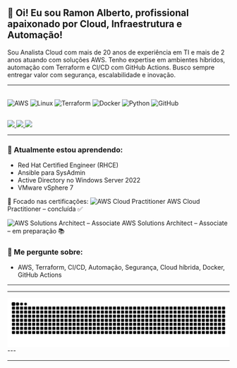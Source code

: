 ## 👋 Oi! Eu sou Ramon Alberto, profissional apaixonado por Cloud, Infraestrutura e Automação!

Sou Analista Cloud com mais de 20 anos de experiência em TI e mais de 2 anos atuando com soluções AWS. Tenho expertise em ambientes híbridos, automação com Terraform e CI/CD com GitHub Actions. Busco sempre entregar valor com segurança, escalabilidade e inovação.


---

<div style="display: inline_block"><br>
  <img align="center" alt="AWS" height="30" width="40" src="https://cdn.jsdelivr.net/gh/devicons/devicon/icons/amazonwebservices/amazonwebservices-original.svg" />
  <img align="center" alt="Linux" height="30" width="40" src="https://cdn.jsdelivr.net/gh/devicons/devicon/icons/linux/linux-original.svg" />
  <img align="center" alt="Terraform" height="30" width="40" src="https://cdn.jsdelivr.net/gh/devicons/devicon/icons/terraform/terraform-original.svg" />
  <img align="center" alt="Docker" height="30" width="40" src="https://cdn.jsdelivr.net/gh/devicons/devicon/icons/docker/docker-original.svg" />
  <img align="center" alt="Python" height="30" width="40" src="https://cdn.jsdelivr.net/gh/devicons/devicon/icons/python/python-original.svg" />
  <img align="center" alt="GitHub" height="30" width="40" src="https://cdn.jsdelivr.net/gh/devicons/devicon/icons/github/github-original.svg" />
</div>

##

<div> 
  <a href="https://www.linkedin.com/in/ramon-cloud2/" target="_blank">
    <img src="https://img.shields.io/badge/-LinkedIn-%230077B5?style=for-the-badge&logo=linkedin&logoColor=white">
  </a>
  <a href="mailto:ramoneletro@gmail.com" target="_blank">
    <img src="https://img.shields.io/badge/-Gmail-%23333?style=for-the-badge&logo=gmail&logoColor=white">
  </a>
  <a href="https://github.com/ramon-cloud2" target="_blank">
    <img src="https://img.shields.io/badge/-GitHub-%23121011?style=for-the-badge&logo=github&logoColor=white">
  </a>
</div>

---

### 🌱 Atualmente estou aprendendo:
- Red Hat Certified Engineer (RHCE)
- Ansible para SysAdmin
- Active Directory no Windows Server 2022
- VMware vSphere 7

🎯 Focado nas certificações:
<img src="https://d1.awsstatic.com/training-and-certification/Certification%20Badges/AWS-Certified-Cloud-Practitioner_512x512.b7037c7fbd.png" alt="AWS Cloud Practitioner" width="40"/>
AWS Cloud Practitioner – concluída ✅

<img src="https://d1.awsstatic.com/training-and-certification/Certification%20Badges/AWS-Certified-Solutions-Architect-Associate_512x512.4b903b8c578b8aa88e52e4a2ef9c9e31b4efc4c5.png" alt="AWS Solutions Architect – Associate" width="40"/>
AWS Solutions Architect – Associate – em preparação 📚

### 💬 Me pergunte sobre:
- AWS, Terraform, CI/CD, Automação, Segurança, Cloud híbrida, Docker, GitHub Actions

---



---
<picture align="center">
  <source media="(prefers-color-scheme: dark)" srcset="https://raw.githubusercontent.com/ramoncruz192401/ramoncruz192401/output/github-contribution-grid-snake-dark.svg">
  <source media="(prefers-color-scheme: light)" srcset="https://raw.githubusercontent.com/ramoncruz192401/ramoncruz192401/output/github-contribution-grid-snake-dark.svg">
  <img align="center" alt="github contribution grid snake animation" src="https://raw.githubusercontent.com/ramoncruz192401/ramoncruz192401/output/github-contribution-grid-snake.svg">
</picture>
---

---



